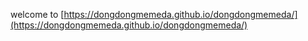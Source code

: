 welcome to [https://dongdongmemeda.github.io/dongdongmemeda/](https://dongdongmemeda.github.io/dongdongmemeda/)
